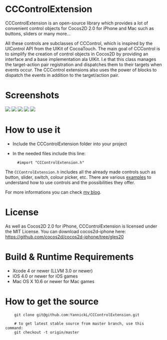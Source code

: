 CCControlExtension
=================
CCControlExtension is an open-source library which provides a lot of convenient control objects for Cocos2D 2.0 for iPhone and Mac such as buttons, sliders or many more...

All these controls are subclasses of CCControl, which is inspired by the UIControl API from the UIKit of CocoaTouch. The main goal of CCControl is to simplify the creation of control objects in Cocos2D by providing an interface and a base implementation ala UIKit. I.e that this class manages the target-action pair registration and dispatches them to their targets when events occur.
The CCControl extensions also uses the power of blocks to dispatch the events in addition to the target/action pair. 

Screenshots
====================
![](http://github.com/YannickL/CCControlExtension/raw/master/screenshots/slider.png)
![](http://github.com/YannickL/CCControlExtension/raw/master/screenshots/colorpicker.png)
![](http://github.com/YannickL/CCControlExtension/raw/master/screenshots/switch.png)
![](http://github.com/YannickL/CCControlExtension/raw/master/screenshots/button.png)
![](http://github.com/YannickL/CCControlExtension/raw/master/screenshots/stepper.png)

How to use it
====================
- Include the CCControlExtension folder into your project
- In the needed files include this line:

        #import "CCControlExtension.h"

The `CCControlExtension.h` includes all the already made controls such as button, slider, switch, colour picker, etc.
There are various [examples][] to understand how to use controls and the possibilities they offer.

For more informations you can check [my blog][].
  
License
====================
As well as Cocos2D 2.0 for iPhone, CCControlExtension is licensed under the MIT License. 
You can download cocos2d-iphone here: https://github.com/cocos2d/cocos2d-iphone/tree/gles20

Build & Runtime Requirements
====================

  * Xcode 4 or newer (LLVM 3.0 or newer)
  * iOS 4.0 or newer for iOS games
  * Mac OS X 10.6 or newer for Mac games

How to get the source
===================== 

```
    git clone git@github.com:YannickL/CCControlExtension.git

    # to get latest stable source from master branch, use this command:
    git checkout -t origin/master
```

[my blog]: http://yannickloriot.com/2011/08/create-a-control-object-with-cocos2d-for-iphone/
[examples]: https://github.com/YannickL/CCControlExtension/tree/master/CCControlExamples
